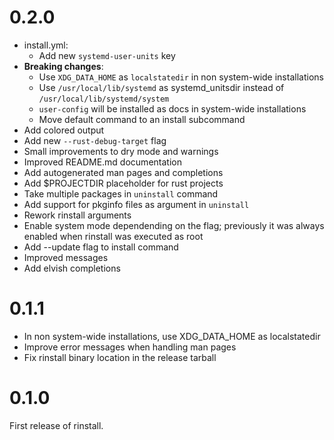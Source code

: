 # 0.2.0

* install.yml:
  + Add new `systemd-user-units` key
* **Breaking changes**:
  + Use `XDG_DATA_HOME` as `localstatedir` in non system-wide installations
  + Use `/usr/local/lib/systemd` as systemd_unitsdir instead of
    `/usr/local/lib/systemd/system`
  + `user-config` will be installed as docs in system-wide installations
  + Move default command to an install subcommand
* Add colored output
* Add new `--rust-debug-target` flag
* Small improvements to dry mode and warnings
* Improved README.md documentation
* Add autogenerated man pages and completions
* Add $PROJECTDIR placeholder for rust projects
* Take multiple packages in `uninstall` command
* Add support for pkginfo files as argument in `uninstall`
* Rework rinstall arguments
* Enable system mode dependending on the flag; previously it was
  always enabled when rinstall was executed as root
* Add --update flag to install command
* Improved messages
* Add elvish completions

# 0.1.1

* In non system-wide installations, use XDG_DATA_HOME as localstatedir
* Improve error messages when handling man pages
* Fix rinstall binary location in the release tarball

# 0.1.0

First release of rinstall.
